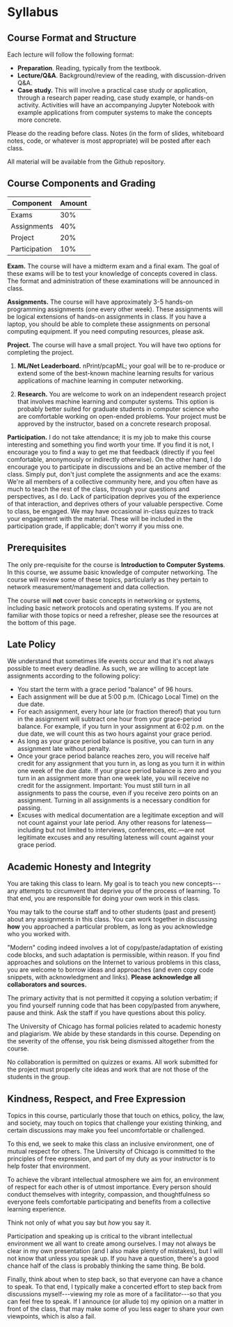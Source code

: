 # Syllabus 

## Course Format and Structure

Each lecture will follow the following format:

* **Preparation**. Reading, typically from the textbook. 
* **Lecture/Q&A**. Background/review of the reading, with discussion-driven Q&A.
* **Case study.** This will involve a practical case study or application,
  through a research paper reading, case study example, or hands-on activity.
  Activities will have an accompanying Jupyter Notebook with
  example applications from computer systems to make the concepts more concrete.

Please do the reading before class. Notes (in the form of slides, whiteboard
notes, code, or whatever is most appropriate) will be posted after each
class.

All material will be available from the Github repository.

## Course Components and Grading

| Component     | Amount |
| --------      | ------ |
| Exams         | 30%    |
| Assignments   | 40%    |
| Project       | 20%    |
| Participation | 10%    |

**Exam.** The course will have a midterm exam and a final exam. The goal of these exams
will be to test your knowledge of concepts covered in class. The format and
administration of these examinations will be announced in class.

**Assignments.** The course will have approximately 3-5 hands-on programming
assignments (one every other week). These assignments will be logical
extensions of hands-on assignments in class. If you have a laptop, you should
be able to complete these assignments on personal computing equipment. If you
need computing resources, please ask.

**Project.** The course will have a small project. You will have two options
for completing the project. 

1. **ML/Net Leaderboard.** nPrint/pcapML; your goal will be to re-produce or extend some of the
   best-known machine learning results for various applications of machine
   learning in computer networking.

2. **Research.** You are welcome to work on an independent research project
   that involves machine learning and computer systems. This option is
   probably better suited for graduate students in computer science who are
   comfortable working on open-ended problems. Your project must be approved
   by the instructor, based on a concrete research proposal.
   
**Participation.** I do not take attendance; it is my job to make this course
interesting and something you find worth your time. If you find it is not, I
encourage you to find a way to get me that feedback (directly if you feel
comfortable, anonymously or indirectly otherwise). On the other hand, I do
encourage you to participate in discussions and be an active member of the
class. Simply put, don't just complete the assignments and ace the exams:
We're all members of a collective community here, and you often have as much
to teach the rest of the class, through your questions and perspectives, as I
do. Lack of participation deprives you of the experience of that interaction,
and deprives others of your valuable perspective. Come to class, be engaged.
We may have occasional in-class quizzes to track your engagement with the
material. These will be included in the participation grade, if applicable;
don't worry if you miss one.

## Prerequisites

The only pre-requisite for the course is **Introduction to Computer Systems**. In
this course, we assume basic knowledge of computer networking. The course will
review some of these topics, particularly as they pertain to network
measurement/management and data collection. 

The course will **not** cover basic concepts in networking or systems,
including basic network protocols and operating systems. If you are not
familiar with those topics or need a refresher, please see the resources at
the bottom of this page.

## Late Policy

We understand that sometimes life events occur and that it's not always
possible to meet every deadline. As such, we are willing to accept late
assignments according to the following policy:

* You start the term with a grace period "balance" of 96 hours.
* Each assignment will be due at 5:00 p.m. (Chicago Local Time) on the due date.
* For each assignment, every hour late (or fraction thereof) that you turn in
    the assignment will subtract one hour from your grace-period balance. For
    example, if you turn in your assignment at 6:02 p.m. on the due date, we will
    count this as two hours against your grace period.
* As long as your grace period balance is positive, you can turn in any
    assignment late without penalty.
* Once your grace period balance reaches zero, you will receive half credit for
    any assignment that you turn in, as long as you turn it in within one week of
    the due date. If your grace period balance is zero and you turn in an
    assignment more than one week late, you will receive no credit for the
    assignment. Important: You must still turn in all assignments to pass the
    course, even if you receive zero points on an assignment. Turning in all
    assignments is a necessary condition for passing.
* Excuses with medical documentation are a legitimate exception and will not
    count against your late period. Any other reasons for lateness—including but
    not limited to interviews, conferences, etc.—are not legitimate excuses and
    any resulting lateness will count against your grace period.

## Academic Honesty and Integrity

You are taking this class to learn. My goal is to teach you new concepts---any
attempts to circumvent that deprive you of the process of learning.  To that
end, you are responsible for doing your own work in this class. 

You may talk to the course staff and to other students (past and present)
about any assignments in this class. You can work together in discussing
**how** you approached a particular problem, as long as you acknowledge who
you worked with. 

"Modern" coding indeed involves a lot of copy/paste/adaptation of existing
code blocks, and such adaptation is permissible, within reason. If you find
approaches and solutions on the Internet to various problems in this class,
you are welcome to borrow ideas and approaches (and even copy code snippets,
with acknowledgment and links). **Please acknowledge all collaborators and
sources.** 

The primary activity that is not permitted it copying a solution
verbatim; if you find yourself running code that has been copy/pasted from
anywhere, pause and think. Ask the staff if you have questions about this
policy.

The University of Chicago has formal policies related to academic honesty and
plagiarism. We abide by these standards in this course. Depending on the
severity of the offense, you risk being dismissed altogether from the course.

No collaboration is permitted on quizzes or exams. All work submitted for the
project must properly cite ideas and work that are not those of the students
in the group.

## Kindness, Respect, and Free Expression

Topics in this course, particularly those that touch on ethics, policy, the
law, and society,  may touch on topics that challenge your existing thinking,
and certain discussions may make you feel uncomfortable or challenged. 

To this end, we seek to make this class an inclusive environment, one of
mutual respect for others. The University of Chicago is committed to the
principles of free expression, and part of my duty as your instructor is to
help foster that environment. 

To achieve the vibrant intellectual atmosphere we aim for, an environment of
respect for each other is of utmost importance. Every person should conduct
themselves with integrity, compassion, and thoughtfulness so everyone feels
comfortable participating and benefits from a collective learning experience.

Think not only of what you say but *how* you say it.  

Participation and speaking up is critical to the vibrant intellectual
environment we all want to create among ourselves. I may not always be clear
in my own presentation (and I also make plenty of mistakes), but I will not
know that unless you speak up. If you have a question, there's a good chance
half of the class is probably thinking the same thing. Be bold.  

Finally, think about when to step back, so that everyone can have a chance to
speak.  To that end, I typically make a concerted effort to step back from
discussions myself---viewing my role as more of a facilitator---so that you
can feel free to speak. If I announce (or allude to) my opinion on a matter in
front of the class, that may make some of you less eager to share your own
viewpoints, which is also a fail.
